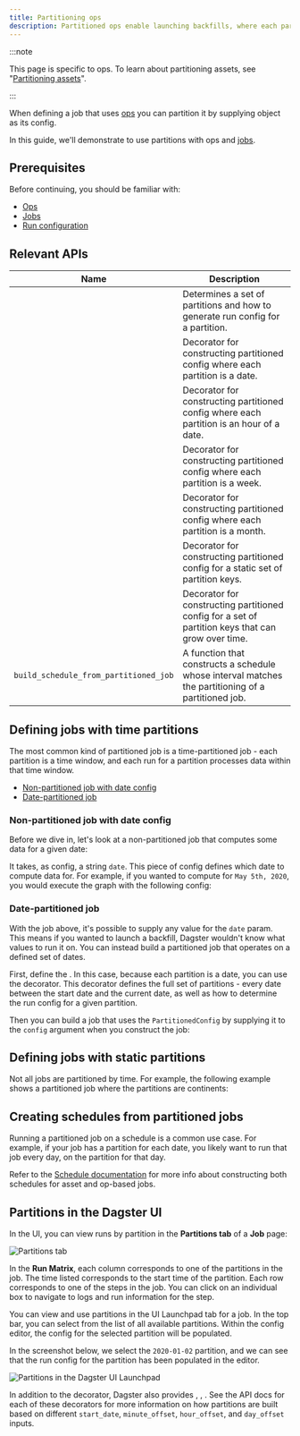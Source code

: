 ```yaml
---
title: Partitioning ops
description: Partitioned ops enable launching backfills, where each partition processes a subset of data.
---
```


:::note

This page is specific to ops. To learn about partitioning assets, see "[Partitioning assets](/guides/build/partitions-and-backfills/partitioning-assets)".

:::

When defining a job that uses [ops](/guides/build/ops/) you can partition it by supplying <PyObject section="partitions" module="dagster" object="PartitionedConfig" /> object as its config.

In this guide, we'll demonstrate to use partitions with ops and [jobs](/guides/build/jobs/).

## Prerequisites

Before continuing, you should be familiar with:

- [Ops](/guides/build/ops/)
- [Jobs](/guides/build/jobs/)
- [Run configuration](/guides/operate/configuration/run-configuration)

## Relevant APIs

| Name                                                       | Description                                                                                         |
| ---------------------------------------------------------- | --------------------------------------------------------------------------------------------------- |
| <PyObject section="partitions" module="dagster" object="PartitionedConfig" />                    | Determines a set of partitions and how to generate run config for a partition.                      |
| <PyObject section="partitions" module="dagster" object="daily_partitioned_config" decorator />   | Decorator for constructing partitioned config where each partition is a date.                       |
| <PyObject section="partitions" module="dagster" object="hourly_partitioned_config" decorator />  | Decorator for constructing partitioned config where each partition is an hour of a date.            |
| <PyObject section="partitions" module="dagster" object="weekly_partitioned_config" decorator />  | Decorator for constructing partitioned config where each partition is a week.                       |
| <PyObject section="partitions" module="dagster" object="monthly_partitioned_config" decorator /> | Decorator for constructing partitioned config where each partition is a month.                      |
| <PyObject section="partitions" module="dagster" object="static_partitioned_config" decorator />  | Decorator for constructing partitioned config for a static set of partition keys.                   |
| <PyObject section="partitions" module="dagster" object="dynamic_partitioned_config" decorator /> | Decorator for constructing partitioned config for a set of partition keys that can grow over time.  |
| `build_schedule_from_partitioned_job`  | A function that constructs a schedule whose interval matches the partitioning of a partitioned job. |

## Defining jobs with time partitions

The most common kind of partitioned job is a time-partitioned job - each partition is a time window, and each run for a partition processes data within that time window.

- [Non-partitioned job with date config](#non-partitioned-job-with-date-config)
- [Date-partitioned job](#date-partitioned-job)

### Non-partitioned job with date config

Before we dive in, let's look at a non-partitioned job that computes some data for a given date:

<CodeExample path="docs_snippets/docs_snippets/concepts/partitions_schedules_sensors/date_config_job.py" />

It takes, as config, a string `date`. This piece of config defines which date to compute data for. For example, if you wanted to compute for `May 5th, 2020`, you would execute the graph with the following config:

<CodeExample path="docs_snippets/docs_snippets/concepts/partitions_schedules_sensors/config.yaml" />

### Date-partitioned job

With the job above, it's possible to supply any value for the `date` param. This means if you wanted to launch a backfill, Dagster wouldn't know what values to run it on. You can instead build a partitioned job that operates on a defined set of dates.

First, define the <PyObject section="partitions" module="dagster" object="PartitionedConfig"/>. In this case, because each partition is a date, you can use the <PyObject section="partitions" module="dagster" object="daily_partitioned_config" decorator /> decorator. This decorator defines the full set of partitions - every date between the start date and the current date, as well as how to determine the run config for a given partition.

<CodeExample path="docs_snippets/docs_snippets/concepts/partitions_schedules_sensors/partitioned_job.py" startAfter="start_partitioned_config" endBefore="end_partitioned_config" />

Then you can build a job that uses the `PartitionedConfig` by supplying it to the `config` argument when you construct the job:

<CodeExample path="docs_snippets/docs_snippets/concepts/partitions_schedules_sensors/partitioned_job.py" startAfter="start_partitioned_job" endBefore="end_partitioned_job" />

## Defining jobs with static partitions

Not all jobs are partitioned by time. For example, the following example shows a partitioned job where the partitions are continents:

<CodeExample path="docs_snippets/docs_snippets/concepts/partitions_schedules_sensors/static_partitioned_job.py" />

## Creating schedules from partitioned jobs

Running a partitioned job on a schedule is a common use case. For example, if your job has a partition for each date, you likely want to run that job every day, on the partition for that day.

Refer to the [Schedule documentation](/guides/automate/schedules/) for more info about constructing both schedules for asset and op-based jobs.

## Partitions in the Dagster UI

In the UI, you can view runs by partition in the **Partitions tab** of a **Job** page:

![Partitions tab](/images/guides/build/partitions-and-backfills/partitioned-job.png)

In the **Run Matrix**, each column corresponds to one of the partitions in the job. The time listed corresponds to the start time of the partition. Each row corresponds to one of the steps in the job. You can click on an individual box to navigate to logs and run information for the step.

You can view and use partitions in the UI Launchpad tab for a job. In the top bar, you can select from the list of all available partitions. Within the config editor, the config for the selected partition will be populated.

In the screenshot below, we select the `2020-01-02` partition, and we can see that the run config for the partition has been populated in the editor.

![Partitions in the Dagster UI Launchpad](/images/guides/build//partitions-and-backfills/launchpad.png)

In addition to the <PyObject section="partitions" module="dagster" object="daily_partitioned_config" decorator /> decorator, Dagster also provides <PyObject section="partitions" module="dagster" object="monthly_partitioned_config" decorator />, <PyObject section="partitions" module="dagster" object="weekly_partitioned_config" decorator />, <PyObject section="partitions" module="dagster" object="hourly_partitioned_config" decorator />. See the API docs for each of these decorators for more information on how partitions are built based on different `start_date`, `minute_offset`, `hour_offset`, and `day_offset` inputs.

